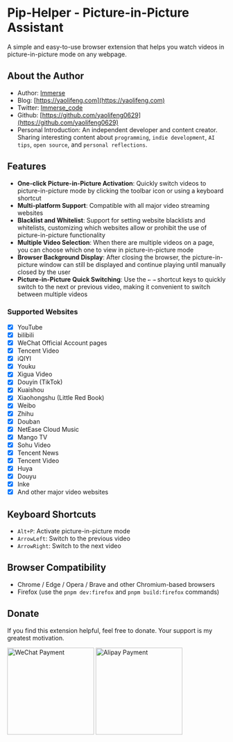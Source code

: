 # Pip-Helper - Picture-in-Picture Assistant

A simple and easy-to-use browser extension that helps you watch videos in picture-in-picture mode on any webpage.

## About the Author

-   Author: [Immerse](https://yaolifeng.com)
-   Blog: [https://yaolifeng.com](https://yaolifeng.com)
-   Twitter: [Immerse_code](https://twitter.com/Immerse_code)
-   Github: [https://github.com/yaolifeng0629](https://github.com/yaolifeng0629)
-   Personal Introduction: An independent developer and content creator. Sharing interesting content about `programming`, `indie development`, `AI tips`, `open source`, and `personal reflections`.

## Features

-   **One-click Picture-in-Picture Activation**: Quickly switch videos to picture-in-picture mode by clicking the toolbar icon or using a keyboard shortcut
-   **Multi-platform Support**: Compatible with all major video streaming websites
-   **Blacklist and Whitelist**: Support for setting website blacklists and whitelists, customizing which websites allow or prohibit the use of picture-in-picture functionality
-   **Multiple Video Selection**: When there are multiple videos on a page, you can choose which one to view in picture-in-picture mode
-   **Browser Background Display**: After closing the browser, the picture-in-picture window can still be displayed and continue playing until manually closed by the user
-   **Picture-in-Picture Quick Switching**: Use the `←` `→` shortcut keys to quickly switch to the next or previous video, making it convenient to switch between multiple videos

### Supported Websites

-   [x] YouTube
-   [x] bilibili
-   [x] WeChat Official Account pages
-   [x] Tencent Video
-   [x] iQIYI
-   [x] Youku
-   [x] Xigua Video
-   [x] Douyin (TikTok)
-   [x] Kuaishou
-   [x] Xiaohongshu (Little Red Book)
-   [x] Weibo
-   [x] Zhihu
-   [x] Douban
-   [x] NetEase Cloud Music
-   [x] Mango TV
-   [x] Sohu Video
-   [x] Tencent News
-   [x] Tencent Video
-   [x] Huya
-   [x] Douyu
-   [x] Inke
-   [x] And other major video websites

## Keyboard Shortcuts

-   `Alt+P`: Activate picture-in-picture mode
-   `ArrowLeft`: Switch to the previous video
-   `ArrowRight`: Switch to the next video

## Browser Compatibility

-   Chrome / Edge / Opera / Brave and other Chromium-based browsers
-   Firefox (use the `pnpm dev:firefox` and `pnpm build:firefox` commands)

## Donate

If you find this extension helpful, feel free to donate. Your support is my greatest motivation.

<img src="https://yaolifeng.com/sponsor/weixin.png" alt="WeChat Payment" width="200" height="200">
<img src="https://yaolifeng.com/sponsor/ali.png" alt="Alipay Payment" width="200" height="200">
